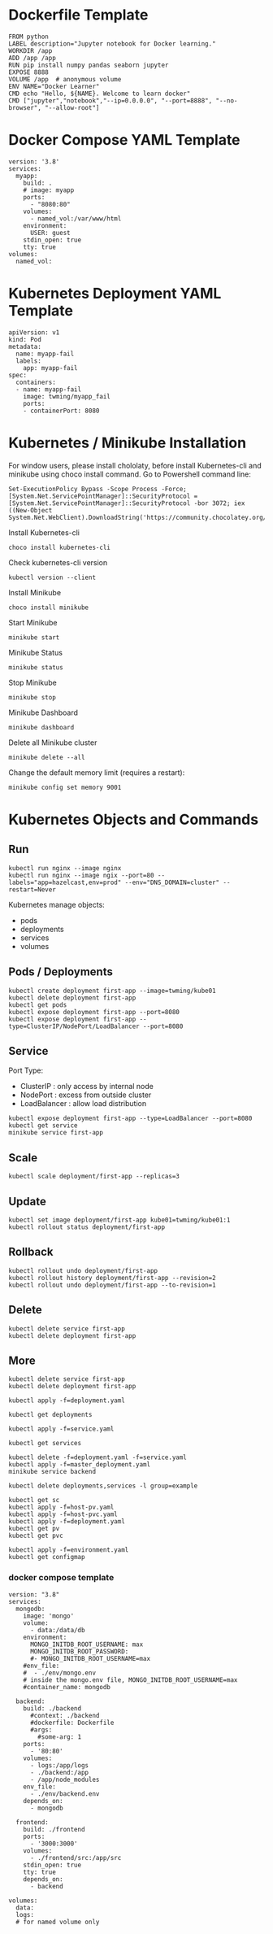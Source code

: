# Dockerfile Template
```
FROM python
LABEL description="Jupyter notebook for Docker learning."
WORKDIR /app  
ADD /app /app
RUN pip install numpy pandas seaborn jupyter
EXPOSE 8888
VOLUME /app  # anonymous volume
ENV NAME="Docker Learner"
CMD echo "Hello, ${NAME}. Welcome to learn docker"
CMD ["jupyter","notebook","--ip=0.0.0.0", "--port=8888", "--no-browser", "--allow-root"]
```

# Docker Compose YAML Template
```
version: '3.8'
services:
  myapp:
    build: .
    # image: myapp
    ports:
      - "8080:80"
    volumes:
      - named_vol:/var/www/html
    environment:
      USER: guest
    stdin_open: true
    tty: true
volumes:
  named_vol: 
```

# Kubernetes Deployment YAML Template
```
apiVersion: v1
kind: Pod
metadata:
  name: myapp-fail
  labels: 
    app: myapp-fail
spec:
  containers:
  - name: myapp-fail
    image: twming/myapp_fail
    ports:
    - containerPort: 8080
```

# Kubernetes / Minikube Installation
For window users, please install chololaty, before install Kubernetes-cli and minikube using choco install command. Go to Powershell command line:
```
Set-ExecutionPolicy Bypass -Scope Process -Force; [System.Net.ServicePointManager]::SecurityProtocol = [System.Net.ServicePointManager]::SecurityProtocol -bor 3072; iex ((New-Object System.Net.WebClient).DownloadString('https://community.chocolatey.org/install.ps1'))
```
Install Kubernetes-cli
```
choco install kubernetes-cli
```
Check kubernetes-cli version
```
kubectl version --client
```
Install Minikube
```
choco install minikube
```
Start Minikube
```
minikube start
```
Minikube Status
```
minikube status
```
Stop Minikube
```
minikube stop
```
Minikube Dashboard
```
minikube dashboard
```
Delete all Minikube cluster
```
minikube delete --all
```
Change the default memory limit (requires a restart):
```
minikube config set memory 9001
```
# Kubernetes Objects and Commands
Run
---
```
kubectl run nginx --image nginx
kubectl run nginx --image ngix --port=80 --labels="app=hazelcast,env=prod" --env="DNS_DOMAIN=cluster" --restart=Never
```
Kubernetes manage objects:
- pods
- deployments
- services
- volumes
  
Pods / Deployments
------------------
```
kubectl create deployment first-app --image=twming/kube01
kubectl delete deployment first-app
kubectl get pods
kubectl expose deployment first-app --port=8080
kubectl expose deployment first-app --type=ClusterIP/NodePort/LoadBalancer --port=8080
```
Service
-------
Port Type:
- ClusterIP : only access by internal node
- NodePort : excess from outside cluster
- LoadBalancer : allow load distribution
```
kubectl expose deployment first-app --type=LoadBalancer --port=8080
kubectl get service
minikube service first-app
```
Scale
-----
```
kubectl scale deployment/first-app --replicas=3
```
Update
------
```
kubectl set image deployment/first-app kube01=twming/kube01:1
kubectl rollout status deployment/first-app
```
Rollback
--------
```
kubectl rollout undo deployment/first-app
kubectl rollout history deployment/first-app --revision=2
kubectl rollout undo deployment/first-app --to-revision=1
```
Delete
------
```
kubectl delete service first-app
kubectl delete deployment first-app
```
More
----
```
kubectl delete service first-app
kubectl delete deployment first-app

kubectl apply -f=deployment.yaml
	
kubectl get deployments

kubectl apply -f=service.yaml

kubectl get services

kubectl delete -f=deployment.yaml -f=service.yaml
kubectl apply -f=master_deployment.yaml
minikube service backend

kubectl delete deployments,services -l group=example

kubectl get sc
kubectl apply -f=host-pv.yaml
kubectl apply -f=host-pvc.yaml
kubectl apply -f=deployment.yaml
kubectl get pv
kubectl get pvc

kubectl apply -f=environment.yaml
kubectl get configmap
```

### docker compose template
```
version: "3.8"
services: 
  mongodb:
    image: 'mongo'
    volume:
      - data:/data/db
    environment:
      MONGO_INITDB_ROOT_USERNAME: max
      MONGO_INITDB_ROOT_PASSWORD: 
      #- MONGO_INITDB_ROOT_USERNAME=max
    #env_file:
    #  - ./env/mongo.env
    # inside the mongo.env file, MONGO_INITDB_ROOT_USERNAME=max
    #container_name: mongodb

  backend:
    build: ./backend
      #context: ./backend
      #dockerfile: Dockerfile
      #args:
        #some-arg: 1
    ports:
      - '80:80'
    volumes:
      - logs:/app/logs
      - ./backend:/app
      - /app/node_modules
    env_file:
      - ./env/backend.env
    depends_on: 
      - mongodb

  frontend:
    build: ./frontend
    ports:
      - '3000:3000'
    volumes:
      - ./frontend/src:/app/src
    stdin_open: true
    tty: true
    depends_on:
      - backend

volumes:
  data:
  logs:
  # for named volume only
```
